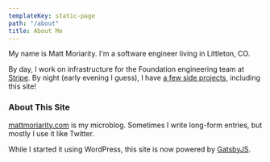 ```yaml
---
templateKey: static-page
path: "/about"
title: About Me
---
```


My name is Matt Moriarity. I'm a software engineer living in Littleton, CO.

By day, I work on infrastructure for the Foundation engineering team at [Stripe](https://stripe.com).
By night (early evening I guess), I have [a few side projects](/projects/), including this site!

### About This Site

[mattmoriarity.com](https://mattmoriarity.com/) is my microblog.
Sometimes I write long-form entries, but mostly I use it like Twitter.

While I started it using WordPress, this site is now powered by [GatsbyJS](https://github.com/mjm/gatsby-blog).
